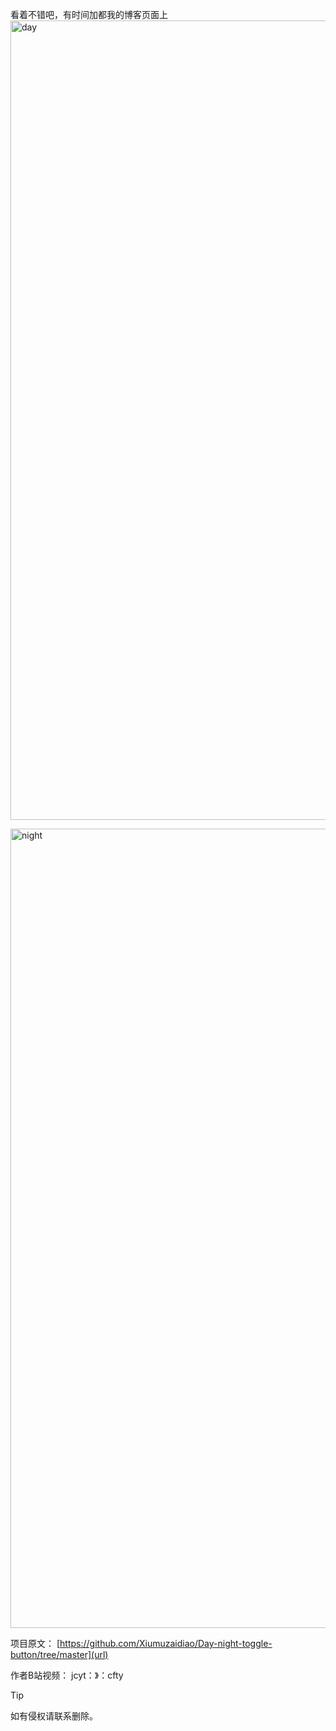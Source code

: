 看着不错吧，有时间加都我的博客页面上
<img width="1279" alt="day" src="https://github.com/user-attachments/assets/b1e13184-2769-42d1-a788-4ab6c2623dcc">

<img width="1279" alt="night" src="https://github.com/user-attachments/assets/64d58dc7-a9f8-4c47-a079-0a25c9c5e2ff">

项目原文：
[https://github.com/Xiumuzaidiao/Day-night-toggle-button/tree/master](url)

作者B站视频：
jcyt：》：cfty

> [!TIP]
> 如有侵权请联系删除。